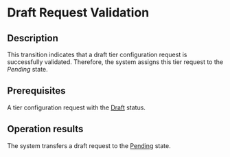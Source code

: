 # Draft Request Validation
## Description
This transition indicates that a draft tier configuration request is successfully validated. Therefore, the system assigns this tier request to the *Pending* state.
## Prerequisites
A tier configuration request with the [Draft](s-a-draft.html) status.
## Operation results
The system transfers a draft request to the [Pending](s-b-pending.html) state.
